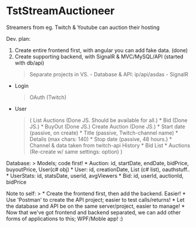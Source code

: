 # TstStreamAuctioneer
Streamers from eg. Twitch & Youtube can auction their hosting

Dev. plan:
1) Create entire frontend first, with angular you can add fake data. (done)
2) Create supporting backend, with SignalR & MVC/MySQL/API (started with db/api)
	> Separate projects in VS.
		- Database & API: ip/api/asdas
		- SignalR

- Login
	> OAuth (Twitch)
- User
	> (
	List Auctions (Done JS. Should be available for all.)
		* Bid (Done JS.)
		* BuyOut (Done JS.)
	Create Auction (Done JS.)
		* Start date (passive, on create)
		* Title (passive, Twitch-channel name)
		* Details (max chars: 140)
		* Stop date (passive, 48 hours.)
		* Channel & data taken from twitch-api
	History 
		* Bid List
		* Auctions (Re-create w/ same settings: option)
		)

Database:
	> 
	Models; code first!
		* Auction:	id, startDate, endDate, bidPrice, buyoutPrice, User(c# obj)
		* User:		id, creationDate, List<Auction> (c# list), oauthstuff..
		* UserStats:	id, statsDate, userId, avgViewers
		* Bid:		id, userId, auctionId, bidPrice


Note to self:
	>
	* Create the frontend first, then add the backend. Easier!
	* Use 'Postman' to create the API project; easier to test calls/returns!
	* Let the database and API be on the same server/project, easier to manage!
	* Now that we've got frontend and backend separated, we can add other forms of applications to this; WPF/Moble app! :)
	

